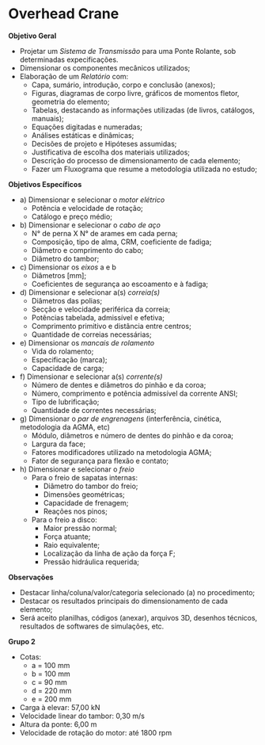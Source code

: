 # Overhead Crane

**Objetivo Geral**

- Projetar um *Sistema de Transmissão* para uma Ponte Rolante, sob determinadas expecificações.
- Dimensionar os componentes mecânicos utilizados;
- Elaboração de um *Relatório* com:
    - Capa, sumário, introdução, corpo e conclusão (anexos);
    - Figuras, diagramas de corpo livre, gráficos de momentos fletor, geometria do elemento;
    - Tabelas, destacando as informações utilizadas (de livros, catálogos, manuais);
    - Equações digitadas e numeradas;
    - Análises estáticas e dinâmicas;
    - Decisões de projeto e Hipóteses assumidas;
    - Justificativa de escolha dos materiais utilizados;
    - Descrição do processo de dimensionamento de cada elemento;
    - Fazer um Fluxograma que resume a metodologia utilizada no estudo;

**Objetivos Específicos**

- a) Dimensionar e selecionar o *motor elétrico*
    - Potência e velocidade de rotação;
    - Catálogo e preço médio;
- b) Dimensionar e selecionar o *cabo de aço*
    - N° de perna X N° de arames em cada perna;
    - Composição, tipo de alma, CRM, coeficiente de fadiga;
    - Diâmetro e comprimento do cabo;
    - Diâmetro do tambor;
- c) Dimensionar os *eixos* a e b
    - Diâmetros [mm];
    - Coeficientes de segurança ao escoamento e à fadiga;
- d) Dimensionar e selecionar a(s) *correia(s)*
    - Diâmetros das polias;
    - Secção e velocidade periférica da correia; 
    - Potências tabelada, admissível e efetiva;
    - Comprimento primitivo e distância entre centros;
    - Quantidade de correias necessárias;
- e) Dimensionar os *mancais de rolamento*
    - Vida do rolamento;
    - Especificação (marca);
    - Capacidade de carga;
- f) Dimensionar e selecionar a(s) *corrente(s)*
    - Número de dentes e diâmetros do pinhão e da coroa;
    - Número, comprimento e potência admissível da corrente ANSI;
    - Tipo de lubrificação;
    - Quantidade de correntes necessárias;
- g) Dimensionar o *par de engrenagens* (interferência, cinética, metodologia da AGMA, etc)
    - Módulo, diâmetros e número de dentes do pinhão e da coroa; 
    - Largura da face;
    - Fatores modificadores utilizado na metodologia AGMA;
    - Fator de segurança para flexão e contato;
- h) Dimensionar e selecionar o *freio*
    - Para o freio de sapatas internas:
        - Diâmetro do tambor do freio;
        - Dimensões geométricas;
        - Capacidade de frenagem;
        - Reações nos pinos;
    - Para o freio a disco: 
        - Maior pressão normal;
        - Força atuante;
        - Raio equivalente;
        - Localização da linha de ação da força F;
        - Pressão hidráulica requerida;

**Observações**
 
- Destacar linha/coluna/valor/categoria selecionado (a) no procedimento;
- Destacar os resultados principais do dimensionamento de cada elemento;
- Será aceito planilhas, códigos (anexar), arquivos 3D, desenhos técnicos, resultados de softwares de simulações, etc.

**Grupo 2**

- Cotas:
    - a = 100 mm
    - b = 100 mm
    - c = 90 mm
    - d = 220 mm
    - e = 200 mm
- Carga à elevar: 57,00 kN
- Velocidade linear do tambor: 0,30 m/s
- Altura da ponte: 6,00 m
- Velocidade de rotação do motor: até 1800 rpm